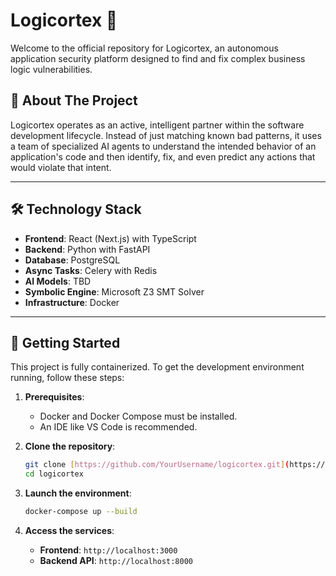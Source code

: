 # Logicortex 🧠

Welcome to the official repository for Logicortex, an autonomous application security platform designed to find and fix complex business logic vulnerabilities.

## 📜 About The Project

Logicortex operates as an active, intelligent partner within the software development lifecycle. Instead of just matching known bad patterns, it uses a team of specialized AI agents to understand the intended behavior of an application's code and then identify, fix, and even predict any actions that would violate that intent.

---

## 🛠️ Technology Stack

* **Frontend**: React (Next.js) with TypeScript
* **Backend**: Python with FastAPI
* **Database**: PostgreSQL
* **Async Tasks**: Celery with Redis
* **AI Models**: TBD
* **Symbolic Engine**: Microsoft Z3 SMT Solver
* **Infrastructure**: Docker

---

## 🚀 Getting Started

This project is fully containerized. To get the development environment running, follow these steps:

1.  **Prerequisites**:
    * Docker and Docker Compose must be installed.
    * An IDE like VS Code is recommended.

2.  **Clone the repository**:
    ```sh
    git clone [https://github.com/YourUsername/logicortex.git](https://github.com/YourUsername/logicortex.git)
    cd logicortex
    ```

3.  **Launch the environment**:
    ```sh
    docker-compose up --build
    ```

4.  **Access the services**:
    * **Frontend**: `http://localhost:3000`
    * **Backend API**: `http://localhost:8000`